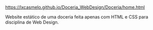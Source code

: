 https://lxcasmelo.github.io/Doceria_WebDesign/Doceria/home.html

Website estático de uma doceria feita apenas com HTML e CSS para disciplina de Web Design.
